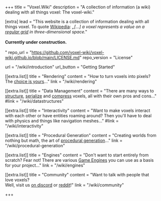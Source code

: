 +++
title = "Voxel.Wiki"
description = "A collection of information (a wiki) dealing with all things voxel: The voxel-wiki."

[extra]
lead = "This website is a collection of information dealing with all things voxel. To quote <a href='https://en.wikipedia.org/wiki/Voxel'>Wikipedia</a>:&nbsp;<i>„[...] a voxel represents a value on a <a href='https://en.wikipedia.org/wiki/Regular_grid'>regular grid</a> in three-dimensional space.‟</i> <br><br><b>Currently under construction.</b> <br><br>"
repo_url = "https://github.com/voxel-wiki/voxel-wiki.github.io/blob/main/LICENSE.md"
repo_version = "License"

url = "/wiki/introduction"
url_button = "Getting Started"

[[extra.list]]
title = "Rendering"
content = "How to turn voxels into pixels?<br> The <a href='wiki/rendering'>choice is yours</a>..."
link = "/wiki/rendering"

[[extra.list]]
title = "Data Management"
content = "There are many ways to <a href='wiki/datastructures'>structure</a>, <a href='wiki/serialization'>serialize</a> and <a href='wiki/compression'>compress</a> voxels, all with their own pros and cons..."
#link = "/wiki/datastructures"

[[extra.list]]
title = "Interactivity"
content = "Want to make voxels interact with each other or have entities roaming around? Then you'll have to deal with physics and things like navigation meshes..."
#link = "/wiki/interactivity"

[[extra.list]]
title = "Procedural Generation"
content = "Creating worlds from nothing but math, the art of <a href='wiki/procedural-generation'>procedural generation</a>..."
link = "/wiki/procedural-generation"

[[extra.list]]
title = "Engines"
content = "Don't want to start entirely from scratch? Fear not! There are various <a href='wiki/engines'>Game Engines</a> you can use as a basis for your project..."
link = "/wiki/engines"

[[extra.list]]
title = "Community"
content = "Want to talk with people that love voxels?<br>Well, visit us <a href='http://voxelgamedev.com/'>on discord</a> or <a href='http://reddit.com/r/voxelgamedev/'>reddit</a>!"
link = "/wiki/community"

+++
